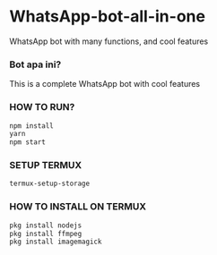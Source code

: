 # WhatsApp-bot-all-in-one
WhatsApp bot with many functions, and cool features

### Bot apa ini?

This is a complete WhatsApp bot with cool features


### HOW TO RUN?
```bash
npm install
yarn
npm start
```

### SETUP TERMUX
```bash
termux-setup-storage
```

### HOW TO INSTALL ON TERMUX
```bash
pkg install nodejs
pkg install ffmpeg
pkg install imagemagick
```
